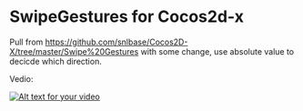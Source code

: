 # SwipeGestures for Cocos2d-x



Pull from
https://github.com/snlbase/Cocos2D-X/tree/master/Swipe%20Gestures
with some change, use absolute value to decicde which direction.

Vedio:

[![Alt text for your video](https://j.gifs.com/66G7yN.gif)](https://youtu.be/vBtn0FlDsJg)
